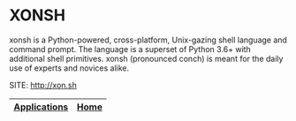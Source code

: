 # XONSH

 xonsh is a Python-powered, cross-platform, Unix-gazing  shell language and command prompt. The language is a superset of Python 3.6+ with additional  shell primitives. xonsh (pronounced conch) is meant for  the daily use of experts and novices alike.
 
 SITE: http://xon.sh

 | [Applications](https://portable-linux-apps.github.io/apps.html) | [Home](https://portable-linux-apps.github.io)
 | --- | --- |
